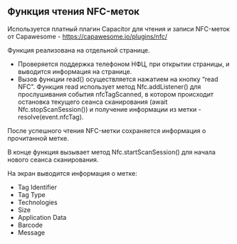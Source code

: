 ## Функция чтения NFC-меток

Используется платный плагин Capacitor для чтения и записи NFC-меток от Capawesome - https://capawesome.io/plugins/nfc/ 

Функция реализована на отдельной странице. 
* Проверяется поддержка телефоном НФЦ, при открытии страницы, и выводится информация на странице.
* Вызов функции read() осуществляется нажатием на кнопку “read NFC”. Функция read использует метод Nfc.addListener() для прослушивания события nfcTagScanned, в котором происходит остановка текущего сеанса сканирования (await Nfc.stopScanSession()) и получение информации из метки - resolve(event.nfcTag). 

После успешного чтения NFC-метки сохраняется информация о прочитанной метке. 

В конце функция вызывает метод Nfc.startScanSession() для начала нового сеанса сканирования. 

На экран выводится информация о метке:
* Tag Identifier
* Tag Type
* Technologies
* Size
* Application Data
* Barcode
* Message

